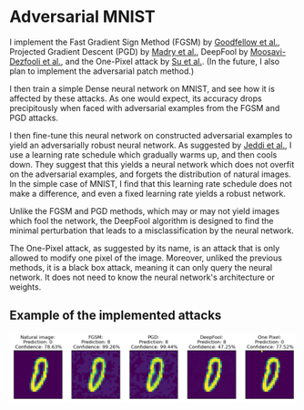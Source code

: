 # Adversarial MNIST

I implement the Fast Gradient Sign Method (FGSM) by [Goodfellow et al.](https://arxiv.org/abs/1412.6572), Projected Gradient Descent (PGD) by [Madry et al.](https://arxiv.org/abs/1706.06083), DeepFool by [Moosavi-Dezfooli et al.](https://arxiv.org/abs/1511.04599), and the One-Pixel attack by [Su et al.](https://arxiv.org/abs/1710.08864).
(In the future, I also plan to implement the adversarial patch method.)

I then train a simple Dense neural network on MNIST, and see how it is affected by these attacks. As one would expect, its accuracy drops precipitously when faced with adversarial examples from the FGSM and PGD attacks. 

I then fine-tune this neural network on constructed adversarial examples to yield an adversarially robust neural network. As suggested by [Jeddi et al.](https://arxiv.org/abs/2012.13628), I use a learning rate schedule which gradually warms up, and then cools down.
They suggest that this yields a neural network which does not overfit on the adversarial examples, and forgets the distribution of natural images. In the simple case of MNIST, I find that this learning rate schedule does not make a difference, and even a fixed learning rate yields a robust network.

Unlike the FGSM and PGD methods, which may or may not yield images which fool the network, the DeepFool algorithm is designed to find the minimal perturbation that leads to a misclassification by the neural network.

The One-Pixel attack, as suggested by its name, is an attack that is only allowed to modify one pixel of the image. Moreover, unliked the previous methods, it is a black box attack, meaning it can only query the neural network. It does not need to know the neural network's architecture or weights.

## Example of the implemented attacks
![Generated adversarial images](attack_pic.png)
